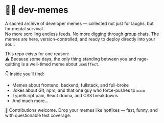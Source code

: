 # 🧙‍♂️ dev-memes

A sacred archive of developer memes — collected not just for laughs, but for mental survival.  
No more scrolling endless feeds. No more digging through group chats. The memes are here, version-controlled, and ready to deploy directly into your soul.

This repo exists for one reason:  
⚠️ Because some days, the only thing standing between you and rage-quitting is a well-timed meme about `useEffect`.

👇 Inside you’ll find:
- Memes about frontend, backend, fullstack, and full-broke  
- Jokes about Git, npm, and that one guy who force-pushes to `main`  
- TypeScript pain, React drama, and CSS breakdowns  
- And much more...

💬 Contributions welcome. Drop your memes like hotfixes — fast, funny, and with questionable test coverage.

